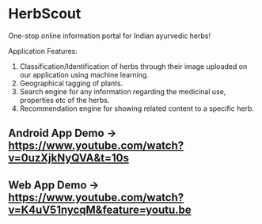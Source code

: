 # HerbScout
One-stop online information portal for Indian ayurvedic herbs!

Application Features: 
1. Classification/Identification of herbs through their image uploaded on our application using machine learning. 
2. Geographical tagging of plants. 
3. Search engine for any information regarding the medicinal use, properties etc of the herbs. 
4. Recommendation engine for showing related content to a specific herb.

## Android App Demo -> https://www.youtube.com/watch?v=0uzXjkNyQVA&t=10s
## Web App Demo -> https://www.youtube.com/watch?v=K4uV51nycqM&feature=youtu.be
